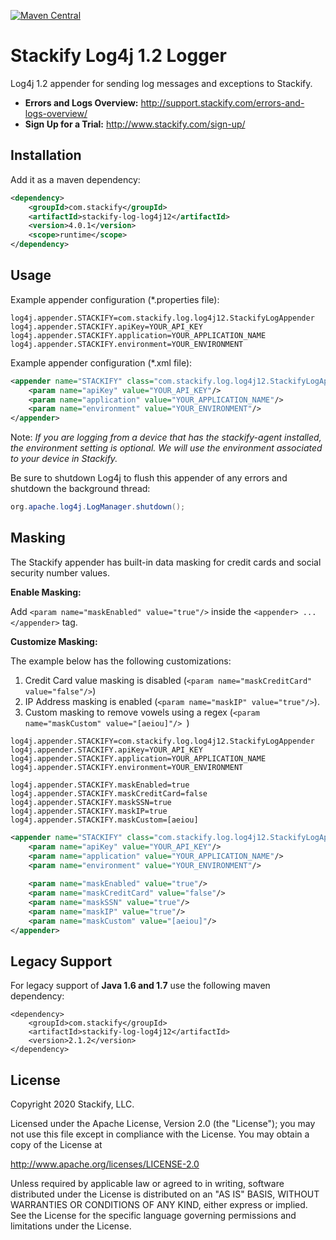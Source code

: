 [![Maven Central](https://img.shields.io/maven-central/v/com.stackify/stackify-log-log4j12.svg)](http://mvnrepository.com/artifact/com.stackify/stackify-log-log4j12)

# Stackify Log4j 1.2 Logger

Log4j 1.2 appender for sending log messages and exceptions to Stackify.

* **Errors and Logs Overview:** http://support.stackify.com/errors-and-logs-overview/
* **Sign Up for a Trial:** http://www.stackify.com/sign-up/

## Installation

Add it as a maven dependency:
```xml
<dependency>
    <groupId>com.stackify</groupId>
    <artifactId>stackify-log-log4j12</artifactId>
    <version>4.0.1</version>
    <scope>runtime</scope>
</dependency>
```

## Usage

Example appender configuration (*.properties file):
```properties
log4j.appender.STACKIFY=com.stackify.log.log4j12.StackifyLogAppender
log4j.appender.STACKIFY.apiKey=YOUR_API_KEY
log4j.appender.STACKIFY.application=YOUR_APPLICATION_NAME
log4j.appender.STACKIFY.environment=YOUR_ENVIRONMENT
```

Example appender configuration (*.xml file):
```xml
<appender name="STACKIFY" class="com.stackify.log.log4j12.StackifyLogAppender">
    <param name="apiKey" value="YOUR_API_KEY"/>
    <param name="application" value="YOUR_APPLICATION_NAME"/>
    <param name="environment" value="YOUR_ENVIRONMENT"/>  
</appender>
```

Note: *If you are logging from a device that has the stackify-agent installed, the environment setting is optional. We will use the environment associated to your device in Stackify.*

Be sure to shutdown Log4j to flush this appender of any errors and shutdown the background thread:
```java
org.apache.log4j.LogManager.shutdown();
```


## Masking 

The Stackify appender has built-in data masking for credit cards and social security number values.

**Enable Masking:**

Add `<param name="maskEnabled" value="true"/>` inside the `<appender> ... </appender>` tag.

**Customize Masking:**

The example below has the following customizations: 

1. Credit Card value masking is disabled (`<param name="maskCreditCard" value="false"/>`)
2. IP Address masking is enabled (`<param name="maskIP" value="true"/>`).
3. Custom masking to remove vowels using a regex (`<param name="maskCustom" value="[aeiou]"/> `)

```properties
log4j.appender.STACKIFY=com.stackify.log.log4j12.StackifyLogAppender
log4j.appender.STACKIFY.apiKey=YOUR_API_KEY
log4j.appender.STACKIFY.application=YOUR_APPLICATION_NAME
log4j.appender.STACKIFY.environment=YOUR_ENVIRONMENT
 
log4j.appender.STACKIFY.maskEnabled=true
log4j.appender.STACKIFY.maskCreditCard=false
log4j.appender.STACKIFY.maskSSN=true
log4j.appender.STACKIFY.maskIP=true
log4j.appender.STACKIFY.maskCustom=[aeiou]
```
 
```xml
<appender name="STACKIFY" class="com.stackify.log.log4j12.StackifyLogAppender">
    <param name="apiKey" value="YOUR_API_KEY"/>
    <param name="application" value="YOUR_APPLICATION_NAME"/>
    <param name="environment" value="YOUR_ENVIRONMENT"/>
      
    <param name="maskEnabled" value="true"/>
    <param name="maskCreditCard" value="false"/>
    <param name="maskSSN" value="true"/>
    <param name="maskIP" value="true"/>
    <param name="maskCustom" value="[aeiou]"/> 
</appender>
```

## Legacy Support 

For legacy support of **Java 1.6 and 1.7** use the following maven dependency: 
```
<dependency>
    <groupId>com.stackify</groupId>
    <artifactId>stackify-log-log4j12</artifactId>
    <version>2.1.2</version>
</dependency>
```


## License

Copyright 2020 Stackify, LLC.

Licensed under the Apache License, Version 2.0 (the "License");
you may not use this file except in compliance with the License.
You may obtain a copy of the License at

   http://www.apache.org/licenses/LICENSE-2.0

Unless required by applicable law or agreed to in writing, software
distributed under the License is distributed on an "AS IS" BASIS,
WITHOUT WARRANTIES OR CONDITIONS OF ANY KIND, either express or implied.
See the License for the specific language governing permissions and
limitations under the License.
